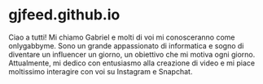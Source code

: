 # gjfeed.github.io
Ciao a tutti! Mi chiamo Gabriel e molti di voi mi conosceranno come onlygabbyme. Sono un grande appassionato di informatica e sogno di diventare un influencer un giorno, un obiettivo che mi motiva ogni giorno. Attualmente, mi dedico con entusiasmo alla creazione di video e mi piace moltissimo interagire con voi su Instagram e Snapchat.
